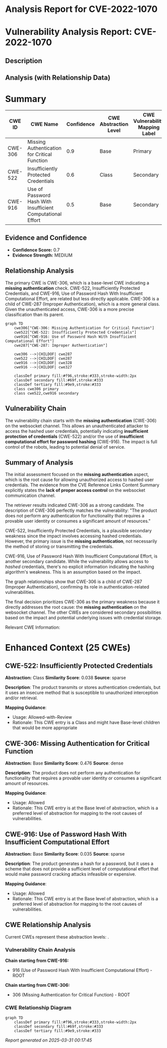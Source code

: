 # Analysis Report for CVE-2022-1070

# Vulnerability Analysis Report: CVE-2022-1070

## Description



## Analysis (with Relationship Data)

# Summary
| CWE ID | CWE Name | Confidence | CWE Abstraction Level | CWE Vulnerability Mapping Label | CWE-Vulnerability Mapping Notes |
|---|---|---|---|---|---|
| CWE-306 | Missing Authentication for Critical Function | 0.9 | Base | Primary | Allowed |
| CWE-522 | Insufficiently Protected Credentials | 0.6 | Class | Secondary | Allowed-with-Review |
| CWE-916 | Use of Password Hash With Insufficient Computational Effort | 0.5 | Base | Secondary | Allowed |

## Evidence and Confidence

*   **Confidence Score:** 0.7
*   **Evidence Strength:** MEDIUM

## Relationship Analysis
The primary CWE is CWE-306, which is a base-level CWE indicating a **missing authentication** check. CWE-522, Insufficiently Protected Credentials, and CWE-916, Use of Password Hash With Insufficient Computational Effort, are related but less directly applicable. CWE-306 is a child of CWE-287 (Improper Authentication), which is a more general class. Given the unauthenticated access, CWE-306 is a more precise classification than its parent.

```mermaid
graph TD
    cwe306["CWE-306: Missing Authentication for Critical Function"]
    cwe522["CWE-522: Insufficiently Protected Credentials"]
    cwe916["CWE-916: Use of Password Hash With Insufficient Computational Effort"]
    cwe287["CWE-287: Improper Authentication"]
    
    cwe306 -->|CHILDOF| cwe287
    cwe522 -->|CHILDOF| cwe287
    cwe916 -->|CHILDOF| cwe328
    cwe916 -->|CHILDOF| cwe327
    
    classDef primary fill:#f96,stroke:#333,stroke-width:2px
    classDef secondary fill:#69f,stroke:#333
    classDef tertiary fill:#9e9,stroke:#333
    class cwe306 primary
    class cwe522,cwe916 secondary
```

## Vulnerability Chain
The vulnerability chain starts with the **missing authentication** (CWE-306) on the websocket channel. This allows an unauthenticated attacker to access the hashed user credentials, potentially indicating **insufficient protection of credentials** (CWE-522) and/or the use of **insufficient computational effort for password hashing** (CWE-916). The impact is full control of the robots, leading to potential denial of service.

## Summary of Analysis
The initial assessment focused on the **missing authentication** aspect, which is the root cause for allowing unauthorized access to hashed user credentials. The evidence from the CVE Reference Links Content Summary explicitly states the **lack of proper access control** on the websocket communication channel.

The retriever results indicated CWE-306 as a strong candidate. The description of CWE-306 perfectly matches the vulnerability: "The product does not perform any authentication for functionality that requires a provable user identity or consumes a significant amount of resources."

CWE-522, Insufficiently Protected Credentials, is a plausible secondary weakness since the impact involves accessing hashed credentials. However, the primary issue is the **missing authentication**, not necessarily the method of storing or transmitting the credentials.

CWE-916, Use of Password Hash With Insufficient Computational Effort, is another secondary candidate. While the vulnerability allows access to *hashed* credentials, there's no explicit information indicating the hashing algorithm's weakness. This is an assumption based on the impact.

The graph relationships show that CWE-306 is a child of CWE-287 (Improper Authentication), confirming its role in authentication-related vulnerabilities.

The final decision prioritizes CWE-306 as the primary weakness because it directly addresses the root cause: the **missing authentication** on the websocket channel. The other CWEs are considered secondary possibilities based on the impact and potential underlying issues with credential storage.

Relevant CWE Information:

# Enhanced Context (25 CWEs)

## CWE-522: Insufficiently Protected Credentials
**Abstraction:** Class
**Similarity Score**: 0.038
**Source**: sparse

**Description**:
The product transmits or stores authentication credentials, but it uses an insecure method that is susceptible to unauthorized interception and/or retrieval.

**Mapping Guidance**:
- Usage: Allowed-with-Review
- Rationale: This CWE entry is a Class and might have Base-level children that would be more appropriate

## CWE-306: Missing Authentication for Critical Function
**Abstraction:** Base
**Similarity Score**: 0.476
**Source**: dense

**Description**:
The product does not perform any authentication for functionality that requires a provable user identity or consumes a significant amount of resources.

**Mapping Guidance**:
- Usage: Allowed
- Rationale: This CWE entry is at the Base level of abstraction, which is a preferred level of abstraction for mapping to the root causes of vulnerabilities.

## CWE-916: Use of Password Hash With Insufficient Computational Effort
**Abstraction:** Base
**Similarity Score**: 0.035
**Source**: sparse

**Description**:
The product generates a hash for a password, but it uses a scheme that does not provide a sufficient level of computational effort that would make password cracking attacks infeasible or expensive.

**Mapping Guidance**:
- Usage: Allowed
- Rationale: This CWE entry is at the Base level of abstraction, which is a preferred level of abstraction for mapping to the root causes of vulnerabilities.


## CWE Relationship Analysis

Current CWEs represent these abstraction levels: .


### Vulnerability Chain Analysis

**Chain starting from CWE-916:**
- 916 (Use of Password Hash With Insufficient Computational Effort) - ROOT


**Chain starting from CWE-306:**
- 306 (Missing Authentication for Critical Function) - ROOT



### CWE Relationship Diagram

```mermaid
graph TD
    classDef primary fill:#f96,stroke:#333,stroke-width:2px
    classDef secondary fill:#69f,stroke:#333
    classDef tertiary fill:#9e9,stroke:#333
```



*Report generated on 2025-03-31 00:17:45*
